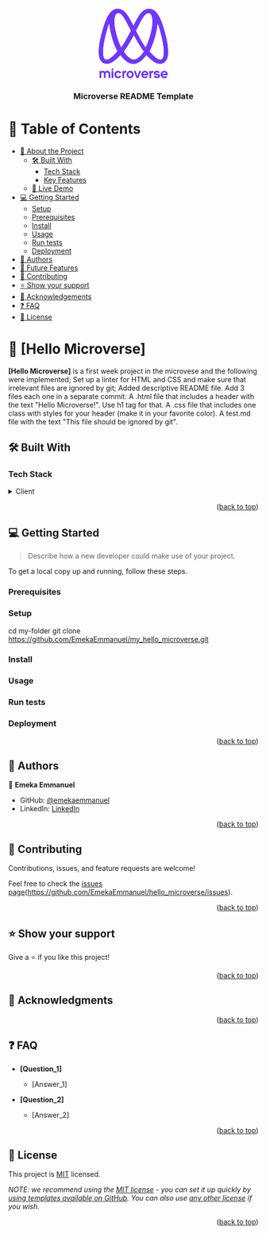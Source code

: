 <a name="readme-top"></a>

<div align="center">

  <img src="./img/murple_logo.png" alt="logo" width="140"  height="auto"/>
  <br/>

  <h3><b>Microverse README Template</b></h3>

</div>

# 📗 Table of Contents

- [📖 About the Project](#about-project)
  - [🛠 Built With](#built-with)
    - [Tech Stack](#tech-stack)
    - [Key Features](#key-features)
  - [🚀 Live Demo](#live-demo)
- [💻 Getting Started](#getting-started)
  - [Setup](#setup)
  - [Prerequisites](#prerequisites)
  - [Install](#install)
  - [Usage](#usage)
  - [Run tests](#run-tests)
  - [Deployment](#triangular_flag_on_post-deployment)
- [👥 Authors](#authors)
- [🔭 Future Features](#future-features)
- [🤝 Contributing](#contributing)
- [⭐️ Show your support](#support)
- [🙏 Acknowledgements](#acknowledgements)
- [❓ FAQ](#faq)
- [📝 License](#license)

# 📖 [Hello Microverse] <a name="about-project"></a>

**[Hello Microverse]** is a first week project in the microvese and the following were implemented;
Set up a linter for HTML and CSS and make sure that irrelevant files are ignored by git;
Added descriptive README file.
Add 3 files each one in a separate commit:
A .html file that includes a header with the text "Hello Microverse!". Use h1 tag for that.
A .css file that includes one class with styles for your header (make it in your favorite color).
A test.md file with the text "This file should be ignored by git".

## 🛠 Built With<a name="built-with"></a>

### Tech Stack <a name="tech-stack"></a>

<details>
  <summary>Client</summary>
  <ul>
    <li><a href="#"> HTML AND CSS</a></li>
  </ul>
</details>

<p align="right">(<a href="#readme-top">back to top</a>)</p> 

## 💻 Getting Started <a name="getting-started"></a>

> Describe how a new developer could make use of your project.

To get a local copy up and running, follow these steps.

### Prerequisites

### Setup

  cd my-folder
  git clone https://github.com/EmekaEmmanuel/my_hello_microverse.git 

### Install

### Usage

### Run tests

### Deployment

<p align="right">(<a href="#readme-top">back to top</a>)</p>


## 👥 Authors <a name="authors"></a>

👤 **Emeka Emmanuel**

- GitHub: [@emekaemmanuel](https://github.com/emekaemmanuel)
- LinkedIn: [LinkedIn](https://linkedin.com/in/emeka-ugboaja-167820226)

<p align="right">(<a href="#readme-top">back to top</a>)</p>

## 🤝 Contributing <a name="contributing"></a>

Contributions, issues, and feature requests are welcome!

Feel free to check the [issues page](../../issues/)(https://github.com/EmekaEmmanuel/hello_microverse/issues).

<p align="right">(<a href="#readme-top">back to top</a>)</p>
 

## ⭐️ Show your support <a name="support"></a>

Give a ⭐️ if you like this project! 

<p align="right">(<a href="#readme-top">back to top</a>)</p>

## 🙏 Acknowledgments <a name="acknowledgements"></a>

<p align="right">(<a href="#readme-top">back to top</a>)</p>

## ❓ FAQ <a name="faq"></a>

- **[Question_1]**

  - [Answer_1]

- **[Question_2]**

  - [Answer_2]

<p align="right">(<a href="#readme-top">back to top</a>)</p>

## 📝 License <a name="license"></a>

This project is [MIT](./LICENSE) licensed.

_NOTE: we recommend using the [MIT license](https://choosealicense.com/licenses/mit/) - you can set it up quickly by [using templates available on GitHub](https://docs.github.com/en/communities/setting-up-your-project-for-healthy-contributions/adding-a-license-to-a-repository). You can also use [any other license](https://choosealicense.com/licenses/) if you wish._

<p align="right">(<a href="#readme-top">back to top</a>)</p>